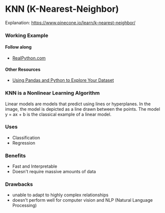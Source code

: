 # KNN (K-Nearest-Neighbor)

Explanation: https://www.pinecone.io/learn/k-nearest-neighbor/

### Working Example

#### Follow along
- [RealPython.com](https://realpython.com/knn-python/)
#### Other Resources
- [Using Pandas and Python to Explore Your Dataset](https://realpython.com/pandas-python-explore-dataset/)

### KNN is a Nonlinear Learning Algorithm

Linear models are models that predict using lines or hyperplanes. In the image, the model is depicted as a line drawn between the points. The model y = ax + b is the classical example of a linear model.

### Uses
- Classification
- Regression

### Benefits
- Fast and Interpretable
- Doesn't require massive amounts of data

### Drawbacks
- unable to adapt to highly complex relationships
- doesn't perform well for computer vision and NLP (Natural Language Processing)